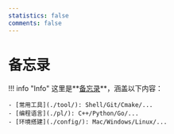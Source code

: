 ```yaml
---
statistics: false
comments: false
---
```


# 备忘录

!!! info "Info"
    这里是**[备忘录](./)**，涵盖以下内容：

    - [常用工具](./tool/): Shell/Git/Cmake/...
    - [编程语言](./pl/): C++/Python/Go/...
    - [环境搭建](./config/): Mac/Windows/Linux/...
